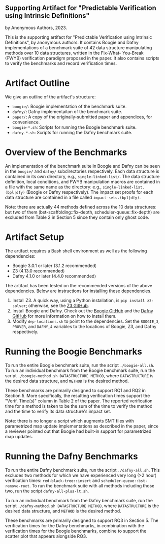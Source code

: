 ## Supporting Artifact for "Predictable Verification using Intrinsic Definitions"
by Anonymous Authors, 2023.

This is the supporting artifact for "Predictable Verification using Intrinsic Definitions",
by anonymous authors. It contains Boogie and Dafny implementations of a benchmark suite of 
42 data structure manipulating methods over 10 data structures, written in the Fix-What-
You-Break (FWYB) verification paradigm proposed in the paper. It also contains scripts to
verify the benchmarks and record verification times.

# Artifact Outline
We give an outline of the artifact's structure:
- `boogie/`: Boogie implementation of the benchmark suite.
- `dafny/`: Dafny implementaiton of the benchmark suite.
- `paper/`: A copy of the originally-submitted paper and appendices, for convenience.
- `boogie-*.sh`: Scripts for running the Boogie benchmark suite.
- `dafny-*.sh`: Scripts for running the Dafny benchmark suite.

# Overview of the Benchmarks
An implementation of the benchmark suite in Boogie and Dafny can be seen in the `boogie/`
and `dafny/` subdirectories respectively. Each data structure is contained in its own
directory, e.g., `single-linked-list/`. The data structure definition, local conditions,
and FWYB manipulation macros are contained in a file with the same name as the directory:
e.g., `single-linked-list.(bpl|dfy)` (Boogie or Dafny respectively). The impact set proofs 
for each data structure are contained in a file called `impact-sets.(bpl|dfy)`.

Note: there are actually 44 methods defined across the 10 data structures: but two
of them (bst-scaffolding::fix-depth, scheduler-queue::fix-depth) are excluded from Table 2 in Section
5 since they contain only ghost code.

# Artifact Setup
The artifact requires a Bash shell environment as well as the following dependencies:
- Boogie 3.0.1 or later (3.1.2 recommended)
- Z3 (4.13.0 recommended)
- Dafny 4.1.0 or later (4.4.0 recommended)

The artifact has been tested on the recommended versions of the above dependencies. Below
are instructions for installing these dependencies.
1. Install Z3. A quick way, using a Python installation,
   is `pip install z3-solver`; otherwise, see the [Z3 GitHub](https://github.com/Z3Prover/z3).
2. Install Boogie and Dafny. Check out the [Boogie GitHub](https://github.com/boogie-org/boogie)
   and the [Dafny GitHub](https://github.com/dafny-lang/dafny/tree/master) for more information
   on how to install them.
3. Modify `dep-locations.sh` to point to the dependencies. Set the `BOOGIE_3`, `PROVER`, and
   `DAFNY_4` variables to the locations of Boogie, Z3, and Dafny respectively.

# Running the Boogie Benchmarks
To run the entire Boogie benchmark suite, run the script `./boogie-all.sh`. To run an individual
benchmark from the Boogie benchmark suite, run the script `./boogie-method.sh DATASTRUCTURE METHOD`,
where `DATASTRUCTURE` is the desired data structure, and `METHOD` is the desired method.

These benchmarks are primarily designed to support RQ1 and RQ2 in Section 5. More specifically,
the resulting verification times support the "Verif. Time(s)" column in Table 2 of the paper.
The reported verification time for a method is taken to be the sum of the time to verify the method 
and the time to verify its data structure's impact set.

Note: there is no longer a script which augments SMT files with parametrized map update implementations as
described in the paper, since a reviewer pointed out that Boogie had built-in support for parametrized
map updates.

# Running the Dafny Benchmarks
To run the entire Dafny benchmark suite, run the script `./dafny-all.sh`. This excludes two methods
for which we have experienced very long (>2 hour) verification times: `red-black-tree::insert` and
`scheduler-queue::bst-remove-root`. To run the benchmark suite with all methods including those two,
run the script `dafny-all-plus-lt.sh`.

To run an individual benchmark from the Dafny benchmark suite, run the script 
`./dafny-method.sh DATASTRUCTURE METHOD`, where `DATASTRUCTURE` is the desired data structure,
and `METHOD` is the desired method.

These benchmarks are primarily designed to support RQ3 in Section 5. The verification times for the
Dafny benchmarks, in combination with the verification times for the Boogie benchmarks, combine to
support the scatter plot that appears alongside RQ3.
